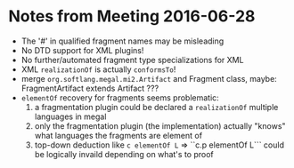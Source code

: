 # Notes from Meeting 2016-06-28 

- The '#' in qualified fragment names may be misleading
- No DTD support for XML plugins!
- No further/automated fragment type specializations for XML
- XML ```realizationOf``` is actually ```conformsTo```!
- merge ```org.softlang.megal.mi2.Artifact``` and Fragment class, maybe: FragmentArtifact extends Artifact ???
- ```elementOf``` recovery for fragments seems problematic:
  1. a fragmentation plugin could be declared a ```realizationOf``` multiple languages in megal
  2. only the fragmentation plugin (the implementation) actually "knows" what languages the fragments are element of
  3. top-down deduction like  ```c elementOf L``` => ``c.p elementOf L``` could be logically invaild depending on what's to proof
